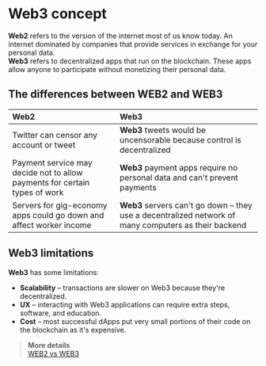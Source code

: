 # Web3 concept

**Web2** refers to the version of the internet most of us know today. An internet dominated by companies that provide services in exchange for your personal data.  
**Web3** refers to decentralized apps that run on the blockchain. These apps allow anyone to participate without monetizing their personal data.

## The differences between WEB2 and WEB3

**Web2** | **Web3**  
:-------- |:--------  
Twitter can censor any account or tweet | **Web3** tweets would be uncensorable because control is decentralized  
Payment service may decide not to allow payments for certain types of work | **Web3** payment apps require no personal data and can't prevent payments  
Servers for gig-economy apps could go down and affect worker income | **Web3** servers can't go down – they use a decentralized network of many computers as their backend  

## Web3 limitations

**Web3** has some limitations:
* **Scalability** – transactions are slower on Web3 because they're decentralized. 
* **UX** – interacting with Web3 applications can require extra steps, software, and education.
* **Cost** – most successful dApps put very small portions of their code on the blockchain as it's expensive.

> **More details**  
> [WEB2 vs WEB3](https://ethereum.org/en/developers/docs/web2-vs-web3/)